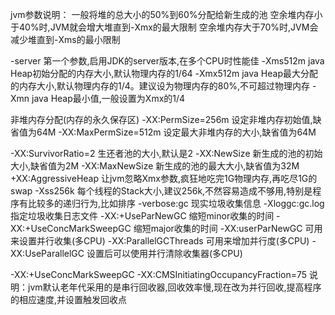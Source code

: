 jvm参数说明：
一般将堆的总大小的50%到60%分配给新生成的池
空余堆内存小于40%时,JVM就会增大堆直到-Xmx的最大限制
空余堆内存大于70%时,JVM会减少堆直到-Xms的最小限制

-server     第一个参数,启用JDK的server版本,在多个CPU时性能佳
-Xms512m		java Heap初始分配的内存大小,默认物理内存的1/64
-Xmx512m		java Heap最大分配的内存大小,默认物理内存的1/4。建议设为物理内存的80%,不可超过物理内存
-Xmn        java Heap最小值,一般设置为Xmx的1/4

非堆内存分配(内存的永久保存区)
-XX:PermSize=256m     设定非堆内存初始值,缺省值为64M
-XX:MaxPermSize=512m	设定最大非堆内存的大小,缺省值为64M

-XX:SurvivorRatio=2     生还者池的大小,默认是2
-XX:NewSize             新生成的池的初始大小,缺省值为2M
-XX:MaxNewSize          新生成的池的最大大小,缺省值为32M
+XX:AggressiveHeap		  让jvm忽略Xmx参数,疯狂地吃完1G物理内存,再吃尽1G的swap
-Xss256k                每个线程的Stack大小,建议256k,不然容易造成不够用,特别是程序有比较多的递归行为,比如排序
-verbose:gc             现实垃圾收集信息
-Xloggc:gc.log          指定垃圾收集日志文件
-XX:+UseParNewGC        缩短minor收集的时间
-XX:+UseConcMarkSweepGC	缩短major收集的时间
-XX:userParNewGC 		    可用来设置并行收集(多CPU)
-XX:ParallelGCThreads	  可用来增加并行度(多CPU)
-XX:UseParallelGC		    设置后可以使用并行清除收集器(多CPU)

-XX:+UseConcMarkSweepGC
-XX:CMSInitiatingOccupancyFraction=75
说明：jvm默认老年代采用的是串行回收器,回收效率慢,现在改为并行回收,提高程序的相应速度,并设置触发回收点
